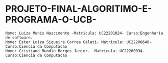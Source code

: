 # PROJETO-FINAL-ALGORITIMO-E-PROGRAMA-O-UCB-
    Nome: Luiza Munis Nascimento -Matricula: UC22201024- Curso:Engenharia de software.
    Nome: Ester Luiza Siqueira Correa Galati- Matricula: UC22200640- Curso:Ciencia da Computacao
    Nome: Cristiano Mundin Borges Junior-  Matricula: UC22200034- Curso:Ciencia da Computacao 
